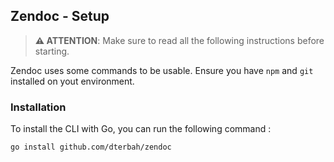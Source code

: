 ## Zendoc - Setup

> **⚠️ ATTENTION**: Make sure to read all the following instructions before starting.

Zendoc uses some commands to be usable. Ensure you have `npm` and `git` installed on yout environment.

### Installation

To install the CLI with Go, you can run the following command :

```bash
go install github.com/dterbah/zendoc
```
